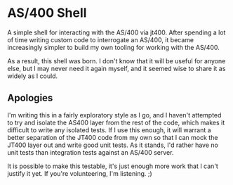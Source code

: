 # AS/400 Shell

A simple shell for interacting with the AS/400 via jt400.  After spending a lot of time writing custom
code to interrogate an AS/400, it became increasingly simpler to build my own tooling for working with
the AS/400.

As a result, this shell was born. I don't know that it will be useful for anyone else, but I may never
need it again myself, and it seemed wise to share it as widely as I could.

## Apologies

I'm writing this in a fairly exploratory style as I go, and I haven't attempted to try and isolate the
AS400 layer from the rest of the code, which makes it difficult to write any isolated tests.  If I use
this enough, it will warrant a better separation of the JT400 code from my own so that I can mock the 
JT400 layer out and write good unit tests.  As it stands, I'd rather have no unit tests than integration 
tests against an AS/400 server.

It is possible to make this testable, it's just enough more work that I can't justify it yet.  If you're
volunteering, I'm listening.  ;)